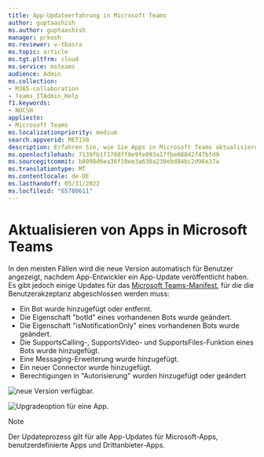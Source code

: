 ```yaml
---
title: App-Updateerfahrung in Microsoft Teams
author: guptaashish
ms.author: guptaashish
manager: prkosh
ms.reviewer: v-tbasra
ms.topic: article
ms.tgt.pltfrm: cloud
ms.service: msteams
audience: Admin
ms.collection:
- M365-collaboration
- Teams_ITAdmin_Help
f1.keywords:
- NOCSH
appliesto:
- Microsoft Teams
ms.localizationpriority: medium
search.appverid: MET150
description: Erfahren Sie, wie Sie Apps in Microsoft Teams aktualisieren.
ms.openlocfilehash: 7139fb1f1788ff0e9fe093a17fbe08842f47bfd9
ms.sourcegitcommit: b8098d6ea36f10ee3a630a230ebd84bc2d96e37a
ms.translationtype: MT
ms.contentlocale: de-DE
ms.lasthandoff: 05/31/2022
ms.locfileid: "65780611"
---
```

# <a name="update-apps-in-microsoft-teams"></a>Aktualisieren von Apps in Microsoft Teams

In den meisten Fällen wird die neue Version automatisch für Benutzer angezeigt, nachdem App-Entwickler ein App-Update veröffentlicht haben. Es gibt jedoch einige Updates für das [Microsoft Teams-Manifest](/microsoftteams/platform/resources/schema/manifest-schema), für die die Benutzerakzeptanz abgeschlossen werden muss:

* Ein Bot wurde hinzugefügt oder entfernt.
* Die Eigenschaft "botId" eines vorhandenen Bots wurde geändert.
* Die Eigenschaft "isNotificationOnly" eines vorhandenen Bots wurde geändert.
* Die SupportsCalling-, SupportsVideo- und SupportsFiles-Funktion eines Bots wurde hinzugefügt.
* Eine Messaging-Erweiterung wurde hinzugefügt.
* Ein neuer Connector wurde hinzugefügt.
* Berechtigungen in "Autorisierung" wurden hinzugefügt oder geändert

![neue Version verfügbar.](media/manage-your-custom-apps-update1.png)

![Upgradeoption für eine App.](media/manage-your-custom-apps-update2.png)

> [!NOTE]
> Der Updateprozess gilt für alle App-Updates für Microsoft-Apps, benutzerdefinierte Apps und Drittanbieter-Apps.
